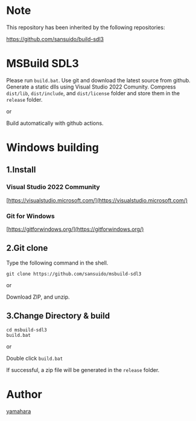 # Note

This repository has been inherited by the following repositories:

https://github.com/sansuido/build-sdl3


# MSBuild SDL3

Please run `build.bat`.
Use git and download the latest source from github.
Generate a static dlls using Visual Studio 2022 Comunity.
Compress `dist/lib`, `dist/include`, and `dist/license` folder and store them in the `release` folder.

or

Build automatically with github actions.

# Windows building

## 1.Install

### Visual Studio 2022 Community

[https://visualstudio.microsoft.com/](https://visualstudio.microsoft.com/)

### Git for Windows

[https://gitforwindows.org/](https://gitforwindows.org/)

## 2.Git clone

Type the following command in the shell.
```
git clone https://github.com/sansuido/msbuild-sdl3
```
or

Download ZIP, and unzip.

## 3.Change Directory & build

```
cd msbuild-sdl3
build.bat
```
or 

Double click `build.bat`

If successful, a zip file will be generated in the `release` folder.

# Author

[yamahara](https://twitter.com/yamahara)